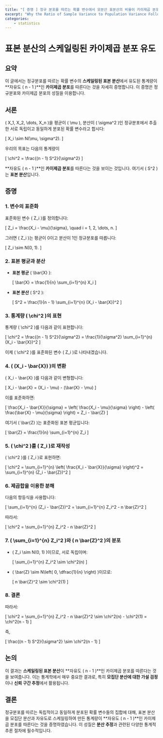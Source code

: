 ```yaml
---
title: "[ 증명 ] 정규 분포를 따르는 확률 변수에서 모분산 표분산의 비율이 카이제곱 분포를 따르는 이유 "
excerpt: "Why the Ratio of Sample Variance to Population Variance Follows a Chi-Square Distribution in a Normally Distributed Random Variable"
categories:
    - statistics
---
```


# 표본 분산의 스케일링된 카이제곱 분포 유도

## 요약

이 글에서는 정규분포를 따르는 확률 변수의 **스케일링된 표본 분산**에서 유도된 통계량이 **자유도 \( n - 1 \)**인 **카이제곱 분포**를 따른다는 것을 자세히 증명합니다. 이 증명은 정규분포와 카이제곱 분포의 성질을 이용합니다.

## 서론

\( X_1, X_2, \dots, X_n \)을 평균이 \( \mu \), 분산이 \( \sigma^2 \)인 정규분포에서 추출한 서로 독립이고 동일하게 분포된 확률 변수라고 합시다:

\[
X_i \sim N(\mu, \sigma^2).
\]

우리의 목표는 다음의 통계량이

\[
\chi^2 = \frac{(n - 1) S^2}{\sigma^2}
\]

**자유도 \( n - 1 \)**인 **카이제곱 분포**를 따른다는 것을 보이는 것입니다. 여기서 \( S^2 \)는 **표본 분산**입니다.

## 증명

### 1. 변수의 표준화

표준화된 변수 \( Z_i \)를 정의합니다:

\[
Z_i = \frac{X_i - \mu}{\sigma}, \quad i = 1, 2, \dots, n.
\]

그러면 \( Z_i \)는 평균이 0이고 분산이 1인 정규분포를 따릅니다:

\[
Z_i \sim N(0, 1).
\]

### 2. 표본 평균과 분산

- **표본 평균** \( \bar{X} \):

  \[
  \bar{X} = \frac{1}{n} \sum_{i=1}^{n} X_i
  \]

- **표본 분산** \( S^2 \):

  \[
  S^2 = \frac{1}{n - 1} \sum_{i=1}^{n} (X_i - \bar{X})^2
  \]

### 3. 통계량 \( \chi^2 \)의 표현

통계량 \( \chi^2 \)를 다음과 같이 표현합니다:

\[
\chi^2 = \frac{(n - 1) S^2}{\sigma^2} = \frac{1}{\sigma^2} \sum_{i=1}^{n} (X_i - \bar{X})^2
\]

이제 \( \chi^2 \)를 표준화된 변수 \( Z_i \)로 나타내겠습니다.

### 4. \( (X_i - \bar{X}) \)의 변환

\( X_i - \bar{X} \)를 다음과 같이 변형합니다:

\[
X_i - \bar{X} = (X_i - \mu) - (\bar{X} - \mu)
\]

이를 표준화하면:

\[
\frac{X_i - \bar{X}}{\sigma} = \left( \frac{X_i - \mu}{\sigma} \right) - \left( \frac{\bar{X} - \mu}{\sigma} \right) = Z_i - \bar{Z}
\]

여기서 \( \bar{Z} \)는 표준화된 표본 평균입니다:

\[
\bar{Z} = \frac{1}{n} \sum_{i=1}^{n} Z_i
\]

### 5. \( \chi^2 \)를 \( Z_i \)로 재작성

\( \chi^2 \)를 \( Z_i \)로 표현하면:

\[
\chi^2 = \sum_{i=1}^{n} \left( \frac{X_i - \bar{X}}{\sigma} \right)^2 = \sum_{i=1}^{n} (Z_i - \bar{Z})^2
\]

### 6. 제곱합을 이용한 분해

다음의 항등식을 사용합니다:

\[
\sum_{i=1}^{n} (Z_i - \bar{Z})^2 = \sum_{i=1}^{n} Z_i^2 - n \bar{Z}^2
\]

따라서:

\[
\chi^2 = \sum_{i=1}^{n} Z_i^2 - n \bar{Z}^2
\]

### 7. \( \sum_{i=1}^{n} Z_i^2 \)와 \( n \bar{Z}^2 \)의 분포

- \( Z_i \sim N(0, 1) \)이므로, 서로 독립이며:

  \[
  \sum_{i=1}^{n} Z_i^2 \sim \chi^2(n)
  \]

- \( \bar{Z} \sim N\left( 0, \dfrac{1}{n} \right) \)이므로:

  \[
  n \bar{Z}^2 \sim \chi^2(1)
  \]

### 8. 결론

따라서:

\[
\chi^2 = \sum_{i=1}^{n} Z_i^2 - n \bar{Z}^2 \sim \chi^2(n) - \chi^2(1) = \chi^2(n - 1)
\]

즉,

\[
\frac{(n - 1) S^2}{\sigma^2} \sim \chi^2(n - 1)
\]

## 논의

이 결과는 **스케일링된 표본 분산**이 **자유도 \( n - 1 \)**인 카이제곱 분포를 따른다는 것을 보여줍니다. 이는 통계학에서 매우 중요한 결과로, 특히 **모집단 분산에 대한 가설 검정**이나 **신뢰 구간 추정**에서 활용됩니다.

## 결론

정규분포를 따르는 독립적이고 동일하게 분포된 확률 변수들의 집합에 대해, 표본 분산을 모집단 분산과 자유도로 스케일링하여 만든 통계량이 **자유도 \( n - 1 \)**인 카이제곱 분포를 따른다는 것을 증명하였습니다. 이 성질은 **분산 추정**과 관련된 다양한 통계적 추론 절차에 필수적입니다.

